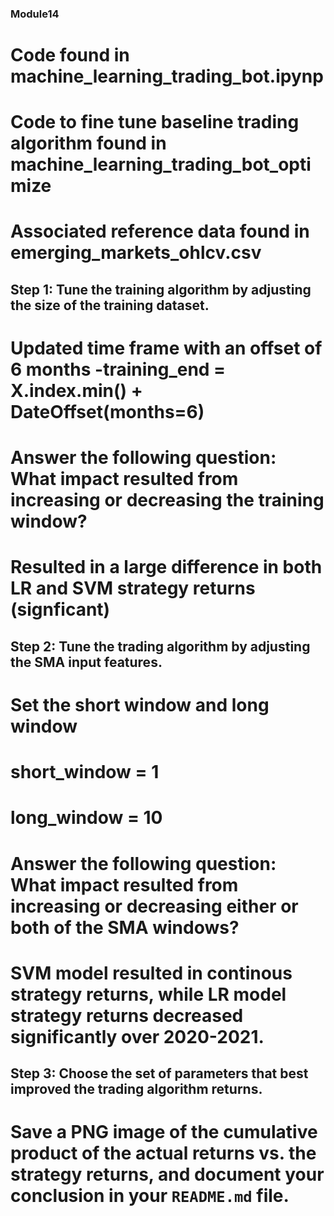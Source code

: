 ### Module14

# Code found in machine_learning_trading_bot.ipynp
# Code to fine tune baseline trading algorithm found in machine_learning_trading_bot_optimize
# Associated reference data found in emerging_markets_ohlcv.csv


## Step 1: Tune the training algorithm by adjusting the size of the training dataset. 
# Updated time frame with an offset of 6 months -training_end = X.index.min() + DateOffset(months=6)
# Answer the following question: What impact resulted from increasing or decreasing the training window?  
# Resulted in a large difference in both LR and SVM strategy returns (signficant)

## Step 2: Tune the trading algorithm by adjusting the SMA input features. 
# Set the short window and long window
# short_window = 1
# long_window = 10

# Answer the following question: What impact resulted from increasing or decreasing either or both of the SMA windows?
# SVM model resulted in continous strategy returns, while LR model strategy returns decreased significantly over 2020-2021.


## Step 3: Choose the set of parameters that best improved the trading algorithm returns. 
# Save a PNG image of the cumulative product of the actual returns vs. the strategy returns, and document your conclusion in your `README.md` file.
